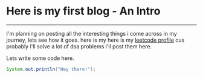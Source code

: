 # Here is my first blog - An Intro
----

I'm planning on posting all the interesting things i come across in my journey, lets see how it goes.
here is my here is my [leetcode profile](https://leetcode.com/u/Dineshok/) cus probably i'll solve a lot of dsa problems i'll post them here.

Lets write some code here.
```java
System.out.println("Hey there!");
```